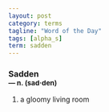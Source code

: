 ```yaml
---
layout: post
category: terms
tagline: "Word of the Day"
tags: [alpha_s]
term: sadden
---
```


<h3>Sadden<br/> <small>&mdash; n. (sad<span>&middot;</span>den)</small></h3>
<p><ol><li>a gloomy living room</li>
</ol></p>
